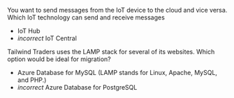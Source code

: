 You want to send messages from the IoT device to the cloud and vice versa. Which IoT technology can send and receive messages
- IoT Hub
- *incorrect* IoT Central

Tailwind Traders uses the LAMP stack for several of its websites. Which option would be ideal for migration?
- Azure Database for MySQL (LAMP stands for Linux, Apache, MySQL, and PHP.)
- *incorrect* Azure Database for PostgreSQL
